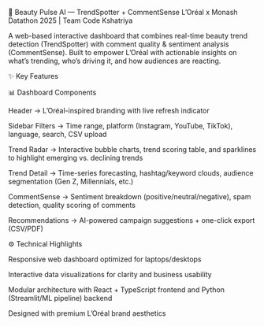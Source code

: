 🌟 Beauty Pulse AI — TrendSpotter + CommentSense
L’Oréal x Monash Datathon 2025 | Team Code Kshatriya

A web-based interactive dashboard that combines real-time beauty trend detection (TrendSpotter) with comment quality & sentiment analysis (CommentSense). Built to empower L’Oréal with actionable insights on what’s trending, who’s driving it, and how audiences are reacting.

✨ Key Features

📊 Dashboard Components

Header → L’Oréal-inspired branding with live refresh indicator

Sidebar Filters → Time range, platform (Instagram, YouTube, TikTok), language, search, CSV upload

Trend Radar → Interactive bubble charts, trend scoring table, and sparklines to highlight emerging vs. declining trends

Trend Detail → Time-series forecasting, hashtag/keyword clouds, audience segmentation (Gen Z, Millennials, etc.)

CommentSense → Sentiment breakdown (positive/neutral/negative), spam detection, quality scoring of comments

Recommendations → AI-powered campaign suggestions + one-click export (CSV/PDF)

⚙️ Technical Highlights

Responsive web dashboard optimized for laptops/desktops

Interactive data visualizations for clarity and business usability

Modular architecture with React + TypeScript frontend and Python (Streamlit/ML pipeline) backend

Designed with premium L’Oréal brand aesthetics
